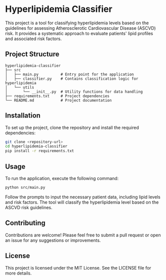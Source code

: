 # Hyperlipidemia Classifier

This project is a tool for classifying hyperlipidemia levels based on the guidelines for assessing Atherosclerotic Cardiovascular Disease (ASCVD) risk. It provides a systematic approach to evaluate patients' lipid profiles and associated risk factors.

## Project Structure

```
hyperlipidemia-classifier
├── src
│   ├── main.py          # Entry point for the application
│   ├── classifier.py    # Contains classification logic for hyperlipidemia
│   └── utils
│       └── __init__.py  # Utility functions for data handling
├── requirements.txt     # Project dependencies
└── README.md            # Project documentation
```

## Installation

To set up the project, clone the repository and install the required dependencies:

```bash
git clone <repository-url>
cd hyperlipidemia-classifier
pip install -r requirements.txt
```

## Usage

To run the application, execute the following command:

```bash
python src/main.py
```

Follow the prompts to input the necessary patient data, including lipid levels and risk factors. The tool will classify the hyperlipidemia level based on the ASCVD risk guidelines.

## Contributing

Contributions are welcome! Please feel free to submit a pull request or open an issue for any suggestions or improvements.

## License

This project is licensed under the MIT License. See the LICENSE file for more details.